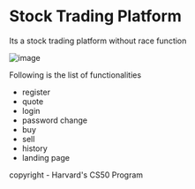 # Stock Trading Platform
Its a stock trading platform without race function

![image](https://github.com/PK12345Me/Stock_Trading_Platform/assets/157260183/947090dd-2984-4f9c-935f-9ae44fbc1af7)


Following is the list of functionalities
- register
- quote
- login
- password change
- buy
- sell
- history
- landing page

copyright - Harvard's CS50 Program
